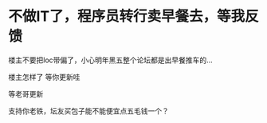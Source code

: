 # 不做IT了，程序员转行卖早餐去，等我反馈


楼主不要把loc带偏了，小心明年黑五整个论坛都是出早餐推车的...

楼主怎样了 等你更新哇

等老哥更新&nbsp;&nbsp;

支持你老铁，坛友买包子能不能便宜点五毛钱一个？<img src="static/image/smiley/default/lol.gif" smilieid="12" border="0" alt="" />
